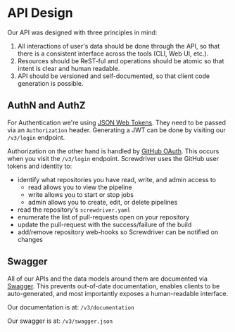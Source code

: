 # API Design

Our API was designed with three principles in mind:

1. All interactions of user's data should be done through the API, so that
there is a consistent interface across the tools (CLI, Web UI, etc.).
1. Resources should be ReST-ful and operations should be atomic so that intent
is clear and human readable.
1. API should be versioned and self-documented, so that client code generation
is possible.

## AuthN and AuthZ

For Authentication we're using [JSON Web Tokens]. They need to be passed via
an `Authorization` header. Generating a JWT can be done by visiting our
`/v3/login` endpoint.

Authorization on the other hand is handled by [GitHub OAuth]. This occurs when
you visit the `/v3/login` endpoint. Screwdriver uses the GitHub user tokens
and identity to:

 - identify what repositories you have read, write, and admin access to
     - read allows you to view the pipeline
     - write allows you to start or stop jobs
     - admin allows you to create, edit, or delete pipelines
 - read the repository's `screwdriver.yaml`
 - enumerate the list of pull-requests open on your repository
 - update the pull-request with the success/failure of the build
 - add/remove repository web-hooks so Screwdriver can be notified on changes

## Swagger

All of our APIs and the data models around them are documented via [Swagger].
This prevents out-of-date documentation, enables clients to be
auto-generated, and most importantly exposes a human-readable interface.

Our documentation is at: `/v3/documentation`

Our swagger is at: `/v3/swagger.json`

[JSON Web Tokens]: http://jwt.io
[GitHub OAuth]: https://developer.github.com/v3/oauth/
[Swagger]: http://swagger.io/
